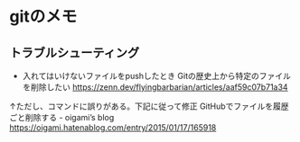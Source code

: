 # gitのメモ

## トラブルシューティング

* 入れてはいけないファイルをpushしたとき
Gitの歴史上から特定のファイルを削除したい https://zenn.dev/flyingbarbarian/articles/aaf59c07b71a34

↑ただし、コマンドに誤りがある。下記に従って修正
GitHubでファイルを履歴ごと削除する - oigami’s blog https://oigami.hatenablog.com/entry/2015/01/17/165918